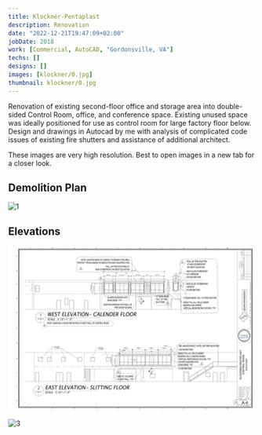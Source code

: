 ```yaml
---
title: Klockner-Pentaplast
description: Renovation
date: "2022-12-21T19:47:09+02:00"
jobDate: 2018
work: [Commercial, AutoCAD, "Gordonsville, VA"]
techs: []
designs: []
images: [klockner/0.jpg]
thumbnail: klockner/0.jpg
---
```


Renovation of existing second-floor office and
storage area into double-sided Control Room, office, and conference space. Existing unused
space was ideally positioned for use as control room for large factory floor below. Design and
drawings in Autocad by me with analysis of complicated code issues of existing fire shutters and
assistance of additional architect.

These images are very high resolution. Best to open images in a new tab for a closer look.

## Demolition Plan

<div class="zoom">

![1](1.jpg)

</div>

## Elevations

<div class="zoom">

![2](2.jpg)

</div>

<div class="zoom">

![3](3.jpg)

</div>
